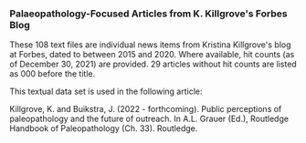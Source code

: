 ### Palaeopathology-Focused Articles from K. Killgrove's Forbes Blog

These 108 text files are individual news items from Kristina Killgrove's blog at Forbes, dated to between 2015 and 2020. Where available, hit counts (as of December 30, 2021) are provided. 29 articles without hit counts are listed as 000 before the title.

This textual data set is used in the following article:

Killgrove, K. and Buikstra, J. (2022 - forthcoming). Public perceptions of paleopathology and the future of outreach. In A.L. Grauer (Ed.), Routledge Handbook of Paleopathology (Ch. 33). Routledge. 
